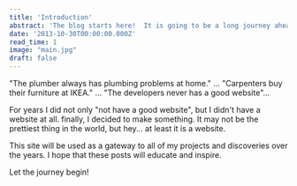 ```yaml
---
title: 'Introduction'
abstract: 'The blog starts here!  It is going to be a long journey ahead....'
date: '2013-10-30T00:00:00.000Z'
read_time: 1
image: "main.jpg"
draft: false
---
```


"The plumber always has plumbing problems at home." ... "Carpenters buy their furniture at IKEA." ... "The developers never has a good website"...

For years I did not only "not have a good website", but I didn't have a website at all.  finally, I decided to make something.  It may not be the prettiest thing in the world, but hey... at least it is a website.

This site will be used as a gateway to all of my projects and discoveries over the years.  I hope that these posts will educate and inspire.

Let the journey begin!
